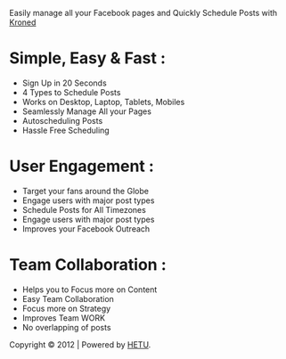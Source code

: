 Easily manage all your Facebook pages and Quickly Schedule Posts with [Kroned](http://kroned.com)

Simple, Easy & Fast :
=========================
* Sign Up in 20 Seconds
* 4 Types to Schedule Posts
* Works on Desktop, Laptop, Tablets, Mobiles
* Seamlessly Manage All your Pages
* Autoscheduling Posts
* Hassle Free Scheduling

User Engagement :
===================
* Target your fans around the Globe
* Engage users with major post types
* Schedule Posts for All Timezones
* Engage users with major post types
* Improves your Facebook Outreach

Team Collaboration :
======================
* Helps you to Focus more on Content
* Easy Team Collaboration
* Focus more on Strategy
* Improves Team WORK
* No overlapping of posts

Copyright © 2012 | Powered by [HETU](http://www.hetuinfotech.com/).